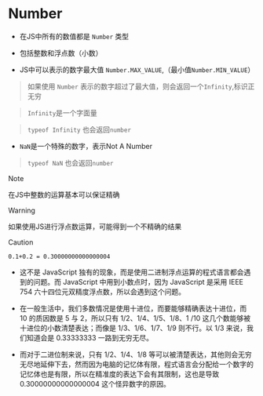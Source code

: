 # Number

- 在JS中所有的数值都是 `Number` 类型
- 包括整数和浮点数（小数）

- JS中可以表示的数字最大值 `Number.MAX_VALUE`,（最小值`Number.MIN_VALUE`）
> 如果使用 `Number` 表示的数字超过了最大值，则会返回一个`Infinity`,标识正无穷

> `Infinity`是一个字面量

> `typeof Infinity` 也会返回`number`


- `NaN`是一个特殊的数字，表示Not A Number

>`typeof NaN` 也会返回`number`


> [!note]
> 在JS中整数的运算基本可以保证精确

> [!warning]
> 如果使用JS进行浮点数运算，可能得到一个不精确的结果

> [!caution]
> `0.1+0.2 = 0.30000000000000004`

- 这不是 JavaScript 独有的现象，而是使用二进制浮点运算的程式语言都会遇到的问题。而 JavaScript 中用到小数点时，因为 JavaScript 是采用 IEEE 754 六十四位元双精度浮点数，所以会遇到这个问题。

- 在一般生活中，我们多数情况是使用十进位，而要能够精确表达十进位，而 10 的质因数是 5 与 2，所以只有 1/2、1/4、1/5、1/8、1 /10 这几个数能够被十进位的小数清楚表达；而像是 1/3、1/6、1/7、1/9 则不行。以 1/3 来说，我们知道会是 0.33333333 一路到无穷无尽。

- 而对于二进位制来说，只有 1/2、1/4、1/8 等可以被清楚表达，其他则会无穷无尽地延伸下去，然而因为电脑的记忆体有限，程式语言会分配给一个数字的记忆体也是有限，所以在精准度的表达下会有其限制，这也是导致 0.30000000000000004 这个怪异数字的原因。